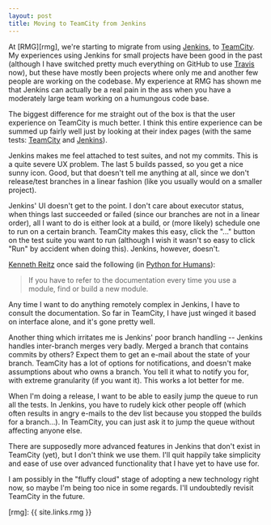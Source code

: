```yaml
---
layout: post
title: Moving to TeamCity from Jenkins
---
```


At [RMG][rmg], we're starting to migrate from using [Jenkins][jenkins], to
[TeamCity][teamcity]. My experiences using Jenkins for small projects have been
good in the past (although I have switched pretty much everything on GitHub to
use [Travis][travis] now), but these have mostly been projects where only me
and another few people are working on the codebase. My experience at RMG has
shown me that Jenkins can actually be a real pain in the ass when you have a
moderately large team working on a humungous code base.

The biggest difference for me straight out of the box is that the user
experience on TeamCity is much better. I think this entire experience can be
summed up fairly well just by looking at their index pages (with the same
tests:
[TeamCity](http://farm4.staticflickr.com/3710/9725615004_604b6e51c8_o.jpg) and
[Jenkins](http://farm3.staticflickr.com/2889/9722386993_fee81b154a_o.jpg)).

Jenkins makes me feel attached to test suites, and not my commits. This is a
quite severe UX problem. The last 5 builds passed, so you get a nice sunny
icon. Good, but that doesn't tell me anything at all, since we don't
release/test branches in a linear fashion (like you usually would on a smaller
project).

Jenkins' UI doesn't get to the point. I don't care about executor status, when
things last succeeded or failed (since our branches are not in a linear order),
all I want to do is either look at a build, or (more likely) schedule one to
run on a certain branch. TeamCity makes this easy, click the "..." button on
the test suite you want to run (although I wish it wasn't so easy to click
"Run" by accident when doing this). Jenkins, however, doesn't.

[Kenneth Reitz][reitz] once said the following (in [Python for Humans][pfh]):

> If you have to refer to the documentation every time you use a module, find
> or build a new module.

Any time I want to do anything remotely complex in Jenkins, I have to consult
the documentation. So far in TeamCity, I have just winged it based on interface
alone, and it's gone pretty well.

Another thing which irritates me is Jenkins' poor branch handling -- Jenkins
handles inter-branch merges very badly. Merged a branch that contains commits
by others? Expect them to get an e-mail about the state of your branch.
TeamCity has a lot of options for notifications, and doesn't make assumptions
about who owns a branch. You tell it what to notify you for, with extreme
granularity (if you want it). This works a lot better for me.

When I'm doing a release, I want to be able to easily jump the queue to run all
the tests. In Jenkins, you have to rudely kick other people off (which often
results in angry e-mails to the dev list because you stopped the builds for a
branch...). In TeamCity, you can just ask it to jump the queue without
affecting anyone else.

There are supposedly more advanced features in Jenkins that don't exist in
TeamCity (yet), but I don't think we use them. I'll quit happily take
simplicity and ease of use over advanced functionality that I have yet to have
use for.

I am possibly in the "fluffy cloud" stage of adopting a new technology right
now, so maybe I'm being too nice in some regards. I'll undoubtedly revisit
TeamCity in the future.

[jenkins]: http://jenkins-ci.org/
[teamcity]: http://www.jetbrains.com/teamcity/
[travis]: https://travis-ci.org/
[reitz]: http://kennethreitz.org/projects/
[pfh]: http://python-for-humans.heroku.com/
[rmg]: {{ site.links.rmg }}
